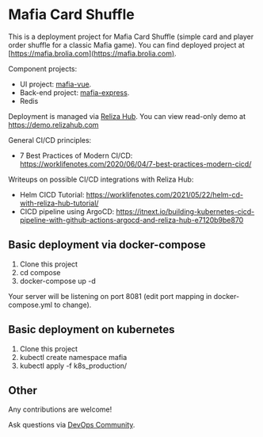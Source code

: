 # Mafia Card Shuffle

This is a deployment project for Mafia Card Shuffle (simple card and player order shuffle for a classic Mafia game). You can find deployed project at [https://mafia.brolia.com](https://mafia.brolia.com).

Component projects:
- UI project: [mafia-vue](https://github.com/taleodor/mafia-vue).
- Back-end project: [mafia-express](https://github.com/taleodor/mafia-express).
- Redis

Deployment is managed via [Reliza Hub](https://relizahub.com). You can view read-only demo at https://demo.relizahub.com

General CI/CD principles:
- 7 Best Practices of Modern CI/CD: https://worklifenotes.com/2020/06/04/7-best-practices-modern-cicd/

Writeups on possible CI/CD integrations with Reliza Hub: 
- Helm CICD Tutorial: https://worklifenotes.com/2021/05/22/helm-cd-with-reliza-hub-tutorial/
- CICD pipeline using ArgoCD: https://itnext.io/building-kubernetes-cicd-pipeline-with-github-actions-argocd-and-reliza-hub-e7120b9be870


## Basic deployment via docker-compose
1. Clone this project
2. cd compose
3. docker-compose up -d

Your server will be listening on port 8081 (edit port mapping in docker-compose.yml to change).


## Basic deployment on kubernetes
1. Clone this project
2. kubectl create namespace mafia
3. kubectl apply -f k8s_production/


## Other
Any contributions are welcome!

Ask questions via [DevOps Community](https://devopscommunity.org).

